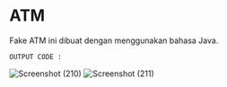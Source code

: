 # ATM
Fake ATM ini dibuat dengan menggunakan bahasa Java. 
    
    OUTPUT CODE :
![Screenshot (210)](https://github.com/Mr22XX/ATM/assets/67584512/0ae1fe24-cdee-4af2-8388-12974884d509)
![Screenshot (211)](https://github.com/Mr22XX/ATM/assets/67584512/749d3d15-c485-4b74-bf79-d26fefd77496)
